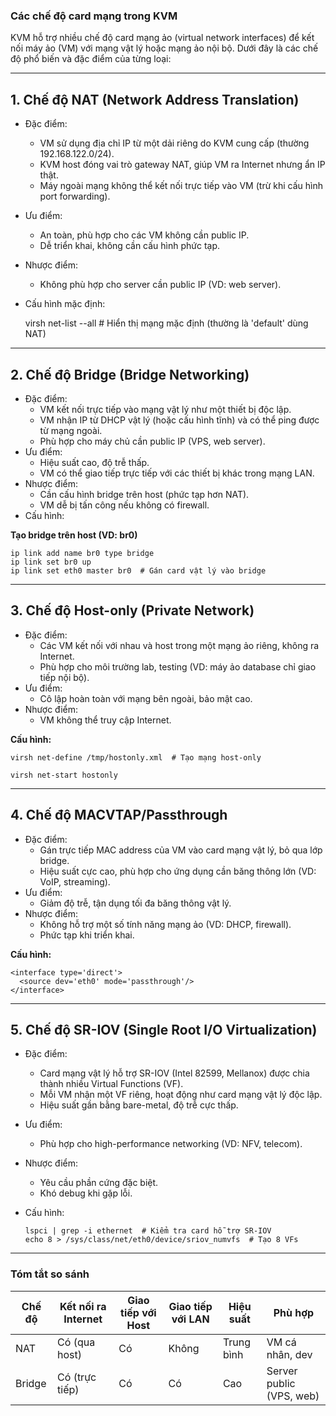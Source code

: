 ### Các chế độ card mạng trong KVM  
KVM hỗ trợ nhiều chế độ card mạng ảo (virtual network interfaces) để kết nối máy ảo (VM) với mạng vật lý hoặc mạng ảo nội bộ. Dưới đây là các chế độ phổ biến và đặc điểm của từng loại:  

---

## 1. Chế độ NAT (Network Address Translation)  
- Đặc điểm:  
  - VM sử dụng địa chỉ IP từ một dải riêng do KVM cung cấp (thường 192.168.122.0/24).  
  - KVM host đóng vai trò gateway NAT, giúp VM ra Internet nhưng ẩn IP thật.  
  - Máy ngoài mạng không thể kết nối trực tiếp vào VM (trừ khi cấu hình port forwarding).  
- Ưu điểm:  
  - An toàn, phù hợp cho các VM không cần public IP.  
  - Dễ triển khai, không cần cấu hình phức tạp.  
- Nhược điểm:  
  - Không phù hợp cho server cần public IP (VD: web server).  
- Cấu hình mặc định:  
 
    virsh net-list --all  # Hiển thị mạng mặc định (thường là 'default' dùng NAT)
  
---

## 2. Chế độ Bridge (Bridge Networking)  
- Đặc điểm:  
  - VM kết nối trực tiếp vào mạng vật lý như một thiết bị độc lập.  
  - VM nhận IP từ DHCP vật lý (hoặc cấu hình tĩnh) và có thể ping được từ mạng ngoài.  
  - Phù hợp cho máy chủ cần public IP (VPS, web server).  
- Ưu điểm:  
  - Hiệu suất cao, độ trễ thấp.  
  - VM có thể giao tiếp trực tiếp với các thiết bị khác trong mạng LAN.  
- Nhược điểm:  
  - Cần cấu hình bridge trên host (phức tạp hơn NAT).  
  - VM dễ bị tấn công nếu không có firewall.  
- Cấu hình:  
 
**Tạo bridge trên host (VD: br0)**

    ip link add name br0 type bridge
    ip link set br0 up
    ip link set eth0 master br0  # Gán card vật lý vào bridge
  
---

## 3. Chế độ Host-only (Private Network)
  
- Đặc điểm:  
  - Các VM kết nối với nhau và host trong một mạng ảo riêng, không ra Internet.  
  - Phù hợp cho môi trường lab, testing (VD: máy ảo database chỉ giao tiếp nội bộ).  
- Ưu điểm:  
  - Cô lập hoàn toàn với mạng bên ngoài, bảo mật cao.  
- Nhược điểm:  
  - VM không thể truy cập Internet.  

**Cấu hình:**  
 
    virsh net-define /tmp/hostonly.xml  # Tạo mạng host-only

    virsh net-start hostonly
  
---

## 4. Chế độ MACVTAP/Passthrough
  
- Đặc điểm:  
  - Gán trực tiếp MAC address của VM vào card mạng vật lý, bỏ qua lớp bridge.  
  - Hiệu suất cực cao, phù hợp cho ứng dụng cần băng thông lớn (VD: VoIP, streaming).  
- Ưu điểm:  
  - Giảm độ trễ, tận dụng tối đa băng thông vật lý.  
- Nhược điểm:  
  - Không hỗ trợ một số tính năng mạng ảo (VD: DHCP, firewall).  
  - Phức tạp khi triển khai. 
 
**Cấu hình:**  
 
    <interface type='direct'>
      <source dev='eth0' mode='passthrough'/>
    </interface>
  
---

## 5. Chế độ SR-IOV (Single Root I/O Virtualization) 
 
- Đặc điểm:  
  - Card mạng vật lý hỗ trợ SR-IOV (Intel 82599, Mellanox) được chia thành nhiều Virtual Functions (VF).  
  - Mỗi VM nhận một VF riêng, hoạt động như card mạng vật lý độc lập.  
  - Hiệu suất gần bằng bare-metal, độ trễ cực thấp.  
- Ưu điểm:  
  - Phù hợp cho high-performance networking (VD: NFV, telecom).  
- Nhược điểm:  
  - Yêu cầu phần cứng đặc biệt.  
  - Khó debug khi gặp lỗi.  
- Cấu hình:  
 
      lspci | grep -i ethernet  # Kiểm tra card hỗ trợ SR-IOV
      echo 8 > /sys/class/net/eth0/device/sriov_numvfs  # Tạo 8 VFs
  
---

### Tóm tắt so sánh  
| Chế độ       | Kết nối ra Internet | Giao tiếp với Host | Giao tiếp với LAN | Hiệu suất | Phù hợp                |
|------------------|-----------------------|-----------------------|----------------------|--------------|---------------------------|
| NAT         | Có (qua host)         | Có                    | Không                | Trung bình   | VM cá nhân, dev           |
| Bridge      | Có (trực tiếp)        | Có                    | Có                   | Cao          | Server public (VPS, web)  |